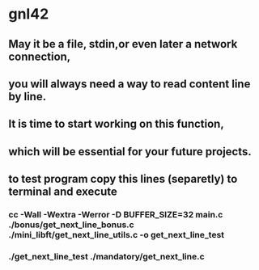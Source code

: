 # gnl42

## May it be a file, stdin,or even later a network connection,
## you will always need a way to read content line by line. 
## It is time to start working on this function,
## which will be essential for your future projects.

## to test program copy this lines (separetly) to terminal and execute
### cc -Wall -Wextra -Werror -D BUFFER_SIZE=32 main.c ./bonus/get_next_line_bonus.c ./mini_libft/get_next_line_utils.c -o get_next_line_test
### ./get_next_line_test ./mandatory/get_next_line.c
